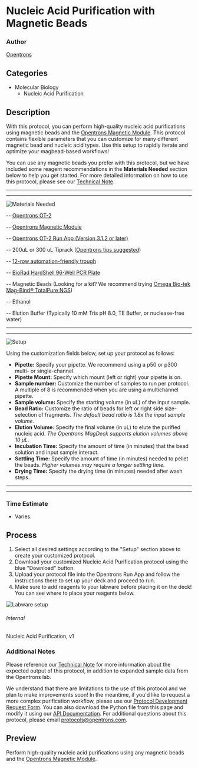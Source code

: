 # Nucleic Acid Purification with Magnetic Beads

### Author
[Opentrons](https://opentrons.com/)

## Categories
* Molecular Biology
    * Nucleic Acid Purification

## Description
With this protocol, you can perform high-quality nucleic acid purifications using magnetic beads and the [Opentrons Magnetic Module](https://shop.opentrons.com/products/magdeck]). This protocol contains flexible parameters that you can customize for many different magnetic bead and nucleic acid types. Use this setup to rapidly iterate and optimize your magbead-based workflows!

You can use any magnetic beads you prefer with this protocol, but we have included some reagent recommendations in the **Materials Needed** section below to help you get started. For more detailed information on how to use this protocol, please see our [Technical Note](https://s3.amazonaws.com/opentrons-protocol-library-website/Technical+Notes/Nucleic+Acid+Purification+with+Magnetic+Module+OT2+Technical+Note.pdf).

---

---

![Materials Needed](https://s3.amazonaws.com/opentrons-protocol-library-website/custom-README-images/customizable-serial-dilution/materials.png)

-- [Opentrons OT-2](http://opentrons.com/ot-2)

-- [Opentrons Magnetic Module](https://shop.opentrons.com/products/magdeck?_ga=2.171718441.823190023.1542396855-403439593.1535387376)

-- [Opentrons OT-2 Run App (Version 3.1.2 or later)](http://opentrons.com/ot-app)

-- 200uL or 300 uL Tiprack ([Opentrons tips suggested](https://shop.opentrons.com/collections/opentrons-tips/products/opentrons-300ul-tips-racks-9-600-tips))

-- [12-row automation-friendly trough](https://www.usascientific.com/12-channel-automation-reservoir.aspx)

-- [BioRad HardShell 96-Well PCR Plate](http://www.bio-rad.com/en-us/sku/hsp9601-hard-shell-96-well-pcr-plates-low-profile-thin-wall-skirted-white-clear?ID=hsp9601)

-- Magnetic Beads (Looking for a kit? We recommend trying [Omega Bio-tek Mag-Bind® TotalPure NGS](https://shop.opentrons.com/products/mag-bind-total-pure-ngs))

-- Ethanol 

-- Elution Buffer (Typically 10 mM Tris pH 8.0, TE Buffer, or nuclease-free water)

---

---

![Setup](https://s3.amazonaws.com/opentrons-protocol-library-website/custom-README-images/001-General+Headings/Setup.png)

Using the customization fields below, set up your protocol as follows:

   * **Pipette:** Specify your pipette. We recommend using a p50 or p300 multi- or single-channel.
   * **Pipette Mount:** Specify which mount (left or right) your pipette is on.
   * **Sample number:** Customize the number of samples to run per protocol. A multiple of 8 is recommended when you are using a multichannel pipette.
   * **Sample volume:** Specify the starting volume (in uL) of the input sample.
   * **Bead Ratio:** Customize the ratio of beads for left or right side size-selection of fragments. *The default bead ratio is 1.8x the input sample volume.*
   * **Elution Volume:** Specify the final volume (in uL) to elute the purified nucleic acid. *The Opentrons MagDeck supports elution volumes above 10 µL.*
   * **Incubation Time:** Specify the amount of time (in minutes) that the bead solution and input sample interact.
   * **Settling Time:** Specify the amount of time (in minutes) needed to pellet the beads. *Higher volumes may require a longer settling time.*
   * **Drying Time:** Specify the drying time (in minutes) needed after wash steps.

---

---

### Time Estimate
* Varies.

## Process
1. Select all desired settings according to the "Setup" section above to create your customized protocol.
2. Download your customized Nucleic Acid Purification protocol using the blue "Download" button.
3. Upload your protocol file into the Opentrons Run App and follow the instructions there to set up your deck and proceed to run.
4. Make sure to add reagents to your labware before placing it on the deck! You can see where to place your reagents below.

![Labware setup](https://s3.amazonaws.com/opentrons-protocol-library-website/custom-README-images/Nucleic+Acid+Purification/Nucleic+Acid+Purification+with+Magnetic+Beads+-+Reagent+Start+Position.png)

###### Internal
Nucleic Acid Purification, v1

### Additional Notes
Please reference our [Technical Note](https://s3.amazonaws.com/opentrons-protocol-library-website/Technical+Notes/Nucleic+Acid+Purification+with+Magnetic+Module+OT2+Technical+Note.pdf) for more information about the expected output of this protocol, in addition to expanded sample data from the Opentrons lab. 

We understand that there are limitations to the use of this protocol and we plan to make improvements soon! In the meantime, if you'd like to request a more complex purification workflow, please use our [Protocol Development Request Form](https://opentrons-protocol-dev.paperform.co/). You can also download the Python file from this page and modify it using our [API Documentation](https://docs.opentrons.com/). For additional questions about this protocol, please email <protocols@opentrons.com>.

## Preview
Perform high-quality nucleic acid purifications using any magnetic beads and the [Opentrons Magnetic Module](https://shop.opentrons.com/products/magdeck]).
